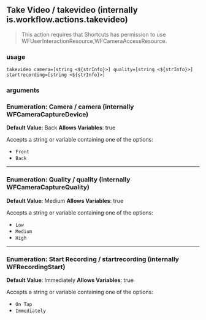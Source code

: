 
## Take Video / takevideo (internally is.workflow.actions.takevideo)


> This action requires that Shortcuts has permission to use WFUserInteractionResource,WFCameraAccessResource.

### usage
`takevideo camera=[string <${strInfo}>] quality=[string <${strInfo}>] startrecording=[string <${strInfo}>]`

### arguments
### Enumeration: Camera / camera (internally WFCameraCaptureDevice)
**Default Value**: Back
**Allows Variables**: true


Accepts a string 
or variable
containing one of the options:

- `Front`
- `Back`
---
### Enumeration: Quality / quality (internally WFCameraCaptureQuality)
**Default Value**: Medium
**Allows Variables**: true


Accepts a string 
or variable
containing one of the options:

- `Low`
- `Medium`
- `High`
---
### Enumeration: Start Recording / startrecording (internally WFRecordingStart)
**Default Value**: Immediately
**Allows Variables**: true


Accepts a string 
or variable
containing one of the options:

- `On Tap`
- `Immediately`
